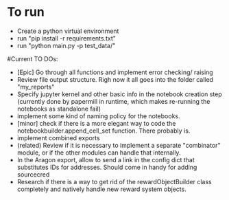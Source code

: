 # To run
* Create a python virtual environment
* run "pip install -r requirements.txt"
* run "python main.py -p test_data/"


#Current TO DOs:
- [Epic] Go through all functions and implement error checking/ raising
- Review file output structure. Righ now it all goes into the folder called "my_reports"
- Specify jupyter kernel and other basic info in the notebook creation step (currently done by papermill in runtime, which makes re-running the notebooks as standalone fail)
- implement some kind of naming policy for the notebooks.
- [minor] check if there is a more elegant way to code the notebookbuilder.append_cell_set function. There probably is.
- implement combined exports
- (related) Review if it is necessary to implement a separate "combinator" module, or if the other modules can handle that internally.
- In the Aragon export, allow to send a link in the config dict that substitutes IDs for addresses. Should come in handy for adding sourcecred
- Research if there is a way to get rid of the rewardObjectBuilder class completely and natively handle new reward system objects.


